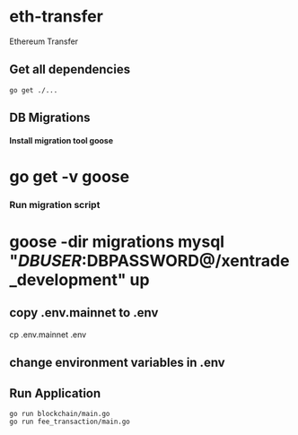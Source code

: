 # eth-transfer
Ethereum Transfer

## Get all dependencies

    go get ./...

## DB Migrations
#### Install migration tool goose

#    go get -v goose

### Run migration script

#	goose -dir migrations mysql "$DBUSER:$DBPASSWORD@/xentrade_development" up

## copy .env.mainnet to .env
  cp .env.mainnet .env

## change environment variables in .env  

## Run Application
    go run blockchain/main.go
    go run fee_transaction/main.go
